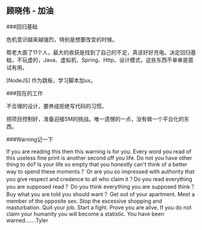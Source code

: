 ## 顾晓伟 - 加油

###回归基础

危机意识越来越强烈，特别是想要改变的时候。

帮老大面了11个人，最大的收获是找到了自己的不足，真该好好充电。决定回归基础，不玩虚的，Java、虚拟机、Spring、Http、设计模式，这些东西不单单是面试有用。 

[NodeJS] 作为跳板，学习脚本加ux。

###现在的工作

不合理的设计，要养成拒绝写代码的习惯。

把项目控制好，准备迎接SM的挑战。唯一遗憾的一点，没有做一个平台化的东西。

###Warning记一下


If you are reading this then this warning is for you. 
     Every word you read of this useless fine print is another second off you life. 
     Do not you have other thing to do? 
     Is your life so empty that you honestly 
     can't think of a better way to spend these moments？ 
     Or are you so impressed with authority that you give respect 
     and credence to all who claim it？Do you read everything you are supposed read？ 
     Do you think everything you are supposed think？ 
     Buy what you are told you should want？ 
     Get out of your apartment. Meet a member of the opposite sex. 
     Stop the excessive shopping and masturbation. 
     Quit your job. Start a fight. Prove you are alive. 
     If you do not claim your humanity you will become a statistic. 
     You have been warned.......Tyler